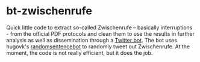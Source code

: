 # bt-zwischenrufe
Quick little code to extract so-called Zwischenrufe – basically interruptions - from the official PDF protocols and clean them to use the results in further analysis as well as dissemination through a [Twitter bot](https://twitter.com/bt_zwischenrufe). The bot uses hugovk's [randomsentencebot](https://github.com/hugovk/randomsentencebot) to randomly tweet out Zwischenrufe. At the moment, the code is not really efficient, but it does the job.